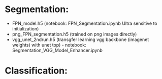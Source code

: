 # Segmentation:

* FPN_model.h5 (notebook: FPN_Segmentation.ipynb Ultra sensitive to initialization)
* png_FPN_segmentation.h5 (trained on png images directly)
* vgg_unet_2ndrun.h5 (transgfer learning vgg backbone (imagenet weights) with unet top) - notebook: Segmentation_VGG_Model_Enhancer.ipynb

# Classification:
